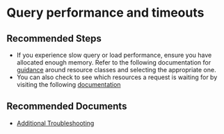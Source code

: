 <properties
	pageTitle="Query performance and timeouts"
	description="Query performance and timeouts"
	service="microsoft.sql"
	resource="servers"
	authors="saltug,mlee3gsd"
	ms.author="saltug,martinle"
	supportTopicIds="32635214"
	productPesIds="15818"
	displayOrder="32"
	selfHelpType="resource"
	resourceTags="datawarehouse"
	articleId="dw-performanceandqueryexecution-queryperformanceandtimeouts.md"
	cloudEnvironments="public"
/>
# Query performance and timeouts

## **Recommended Steps**

* If you experience slow query or load performance, ensure you have allocated enough memory. Refer to the following documentation for [guidance](https://docs.microsoft.com/azure/sql-data-warehouse/resource-classes-for-workload-management#example-code-for-finding-the-best-resource-class) around resource classes and selecting the appropriate one.
* You can also check to see which resources a request is waiting for by visiting the following [documentation](https://docs.microsoft.com/azure/sql-data-warehouse/analyze-your-workload)

## **Recommended Documents**

* [Additional Troubleshooting](https://azure.microsoft.com/documentation/articles/sql-data-warehouse-troubleshoot/)

